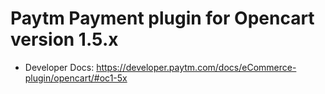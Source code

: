 # Paytm Payment plugin for Opencart version 1.5.x
* Developer Docs: https://developer.paytm.com/docs/eCommerce-plugin/opencart/#oc1-5x